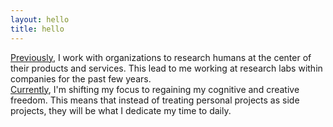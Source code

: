 ```yaml
---
layout: hello
title: hello
---
```

<link rel='manifest' href='/manifest.json'>

<div class="section">
  <div class="pv3">
     <a class="suttle-link" href="https://v4.gndclouds.now.sh">Previously</a>, I work with organizations to research humans at the center of their products and services. This lead to me working at research labs within companies for the past few years.
   </div>
   <div class="pv3">
     <a class="suttle-link" href="https://tinyfactories.space">Currently</a>, I'm shifting my focus to regaining my cognitive and creative freedom. This means that instead of treating personal projects as side projects, they will be what I dedicate my time to daily.
   </div>
 </div>
